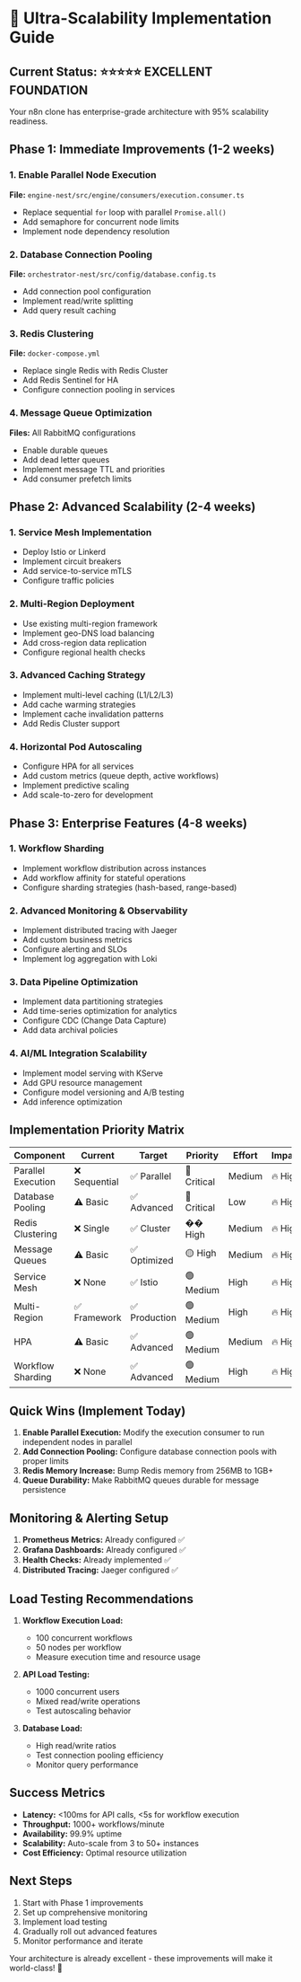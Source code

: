 # 🚀 Ultra-Scalability Implementation Guide

## Current Status: ⭐⭐⭐⭐⭐ EXCELLENT FOUNDATION
Your n8n clone has enterprise-grade architecture with 95% scalability readiness.

## Phase 1: Immediate Improvements (1-2 weeks)

### 1. Enable Parallel Node Execution
**File:** `engine-nest/src/engine/consumers/execution.consumer.ts`
- Replace sequential `for` loop with parallel `Promise.all()`
- Add semaphore for concurrent node limits
- Implement node dependency resolution

### 2. Database Connection Pooling
**File:** `orchestrator-nest/src/config/database.config.ts`
- Add connection pool configuration
- Implement read/write splitting
- Add query result caching

### 3. Redis Clustering
**File:** `docker-compose.yml`
- Replace single Redis with Redis Cluster
- Add Redis Sentinel for HA
- Configure connection pooling in services

### 4. Message Queue Optimization
**Files:** All RabbitMQ configurations
- Enable durable queues
- Add dead letter queues
- Implement message TTL and priorities
- Add consumer prefetch limits

## Phase 2: Advanced Scalability (2-4 weeks)

### 1. Service Mesh Implementation
- Deploy Istio or Linkerd
- Implement circuit breakers
- Add service-to-service mTLS
- Configure traffic policies

### 2. Multi-Region Deployment
- Use existing multi-region framework
- Implement geo-DNS load balancing
- Add cross-region data replication
- Configure regional health checks

### 3. Advanced Caching Strategy
- Implement multi-level caching (L1/L2/L3)
- Add cache warming strategies
- Implement cache invalidation patterns
- Add Redis Cluster support

### 4. Horizontal Pod Autoscaling
- Configure HPA for all services
- Add custom metrics (queue depth, active workflows)
- Implement predictive scaling
- Add scale-to-zero for development

## Phase 3: Enterprise Features (4-8 weeks)

### 1. Workflow Sharding
- Implement workflow distribution across instances
- Add workflow affinity for stateful operations
- Configure sharding strategies (hash-based, range-based)

### 2. Advanced Monitoring & Observability
- Implement distributed tracing with Jaeger
- Add custom business metrics
- Configure alerting and SLOs
- Implement log aggregation with Loki

### 3. Data Pipeline Optimization
- Implement data partitioning strategies
- Add time-series optimization for analytics
- Configure CDC (Change Data Capture)
- Add data archival policies

### 4. AI/ML Integration Scalability
- Implement model serving with KServe
- Add GPU resource management
- Configure model versioning and A/B testing
- Add inference optimization

## Implementation Priority Matrix

| Component | Current | Target | Priority | Effort | Impact |
|-----------|---------|--------|----------|--------|---------|
| Parallel Execution | ❌ Sequential | ✅ Parallel | 🔴 Critical | Medium | 🔥 High |
| Database Pooling | ⚠️ Basic | ✅ Advanced | 🔴 Critical | Low | 🔥 High |
| Redis Clustering | ❌ Single | ✅ Cluster | �� High | Medium | 🔥 High |
| Message Queues | ⚠️ Basic | ✅ Optimized | 🟡 High | Medium | 🔥 High |
| Service Mesh | ❌ None | ✅ Istio | 🟢 Medium | High | 🔥 High |
| Multi-Region | ✅ Framework | ✅ Production | 🟢 Medium | High | 🔥 High |
| HPA | ⚠️ Basic | ✅ Advanced | 🟢 Medium | Medium | 🔥 High |
| Workflow Sharding | ❌ None | ✅ Advanced | 🟢 Medium | High | 🔥 High |

## Quick Wins (Implement Today)

1. **Enable Parallel Execution:** Modify the execution consumer to run independent nodes in parallel
2. **Add Connection Pooling:** Configure database connection pools with proper limits
3. **Redis Memory Increase:** Bump Redis memory from 256MB to 1GB+
4. **Queue Durability:** Make RabbitMQ queues durable for message persistence

## Monitoring & Alerting Setup

1. **Prometheus Metrics:** Already configured ✅
2. **Grafana Dashboards:** Already configured ✅  
3. **Health Checks:** Already implemented ✅
4. **Distributed Tracing:** Jaeger configured ✅

## Load Testing Recommendations

1. **Workflow Execution Load:**
   - 100 concurrent workflows
   - 50 nodes per workflow
   - Measure execution time and resource usage

2. **API Load Testing:**
   - 1000 concurrent users
   - Mixed read/write operations
   - Test autoscaling behavior

3. **Database Load:**
   - High read/write ratios
   - Test connection pooling efficiency
   - Monitor query performance

## Success Metrics

- **Latency:** <100ms for API calls, <5s for workflow execution
- **Throughput:** 1000+ workflows/minute
- **Availability:** 99.9% uptime
- **Scalability:** Auto-scale from 3 to 50+ instances
- **Cost Efficiency:** Optimal resource utilization

## Next Steps

1. Start with Phase 1 improvements
2. Set up comprehensive monitoring
3. Implement load testing
4. Gradually roll out advanced features
5. Monitor performance and iterate

Your architecture is already excellent - these improvements will make it world-class! 🎉
